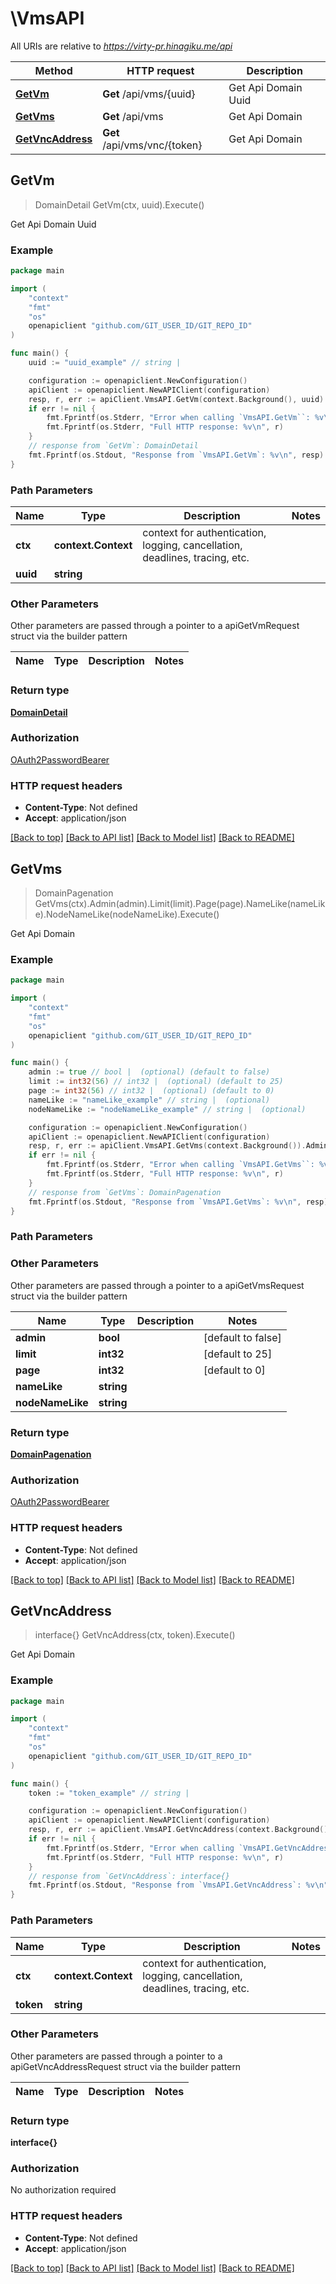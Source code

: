 # \VmsAPI

All URIs are relative to *https://virty-pr.hinagiku.me/api*

Method | HTTP request | Description
------------- | ------------- | -------------
[**GetVm**](VmsAPI.md#GetVm) | **Get** /api/vms/{uuid} | Get Api Domain Uuid
[**GetVms**](VmsAPI.md#GetVms) | **Get** /api/vms | Get Api Domain
[**GetVncAddress**](VmsAPI.md#GetVncAddress) | **Get** /api/vms/vnc/{token} | Get Api Domain



## GetVm

> DomainDetail GetVm(ctx, uuid).Execute()

Get Api Domain Uuid

### Example

```go
package main

import (
	"context"
	"fmt"
	"os"
	openapiclient "github.com/GIT_USER_ID/GIT_REPO_ID"
)

func main() {
	uuid := "uuid_example" // string | 

	configuration := openapiclient.NewConfiguration()
	apiClient := openapiclient.NewAPIClient(configuration)
	resp, r, err := apiClient.VmsAPI.GetVm(context.Background(), uuid).Execute()
	if err != nil {
		fmt.Fprintf(os.Stderr, "Error when calling `VmsAPI.GetVm``: %v\n", err)
		fmt.Fprintf(os.Stderr, "Full HTTP response: %v\n", r)
	}
	// response from `GetVm`: DomainDetail
	fmt.Fprintf(os.Stdout, "Response from `VmsAPI.GetVm`: %v\n", resp)
}
```

### Path Parameters


Name | Type | Description  | Notes
------------- | ------------- | ------------- | -------------
**ctx** | **context.Context** | context for authentication, logging, cancellation, deadlines, tracing, etc.
**uuid** | **string** |  | 

### Other Parameters

Other parameters are passed through a pointer to a apiGetVmRequest struct via the builder pattern


Name | Type | Description  | Notes
------------- | ------------- | ------------- | -------------


### Return type

[**DomainDetail**](DomainDetail.md)

### Authorization

[OAuth2PasswordBearer](../README.md#OAuth2PasswordBearer)

### HTTP request headers

- **Content-Type**: Not defined
- **Accept**: application/json

[[Back to top]](#) [[Back to API list]](../README.md#documentation-for-api-endpoints)
[[Back to Model list]](../README.md#documentation-for-models)
[[Back to README]](../README.md)


## GetVms

> DomainPagenation GetVms(ctx).Admin(admin).Limit(limit).Page(page).NameLike(nameLike).NodeNameLike(nodeNameLike).Execute()

Get Api Domain

### Example

```go
package main

import (
	"context"
	"fmt"
	"os"
	openapiclient "github.com/GIT_USER_ID/GIT_REPO_ID"
)

func main() {
	admin := true // bool |  (optional) (default to false)
	limit := int32(56) // int32 |  (optional) (default to 25)
	page := int32(56) // int32 |  (optional) (default to 0)
	nameLike := "nameLike_example" // string |  (optional)
	nodeNameLike := "nodeNameLike_example" // string |  (optional)

	configuration := openapiclient.NewConfiguration()
	apiClient := openapiclient.NewAPIClient(configuration)
	resp, r, err := apiClient.VmsAPI.GetVms(context.Background()).Admin(admin).Limit(limit).Page(page).NameLike(nameLike).NodeNameLike(nodeNameLike).Execute()
	if err != nil {
		fmt.Fprintf(os.Stderr, "Error when calling `VmsAPI.GetVms``: %v\n", err)
		fmt.Fprintf(os.Stderr, "Full HTTP response: %v\n", r)
	}
	// response from `GetVms`: DomainPagenation
	fmt.Fprintf(os.Stdout, "Response from `VmsAPI.GetVms`: %v\n", resp)
}
```

### Path Parameters



### Other Parameters

Other parameters are passed through a pointer to a apiGetVmsRequest struct via the builder pattern


Name | Type | Description  | Notes
------------- | ------------- | ------------- | -------------
 **admin** | **bool** |  | [default to false]
 **limit** | **int32** |  | [default to 25]
 **page** | **int32** |  | [default to 0]
 **nameLike** | **string** |  | 
 **nodeNameLike** | **string** |  | 

### Return type

[**DomainPagenation**](DomainPagenation.md)

### Authorization

[OAuth2PasswordBearer](../README.md#OAuth2PasswordBearer)

### HTTP request headers

- **Content-Type**: Not defined
- **Accept**: application/json

[[Back to top]](#) [[Back to API list]](../README.md#documentation-for-api-endpoints)
[[Back to Model list]](../README.md#documentation-for-models)
[[Back to README]](../README.md)


## GetVncAddress

> interface{} GetVncAddress(ctx, token).Execute()

Get Api Domain

### Example

```go
package main

import (
	"context"
	"fmt"
	"os"
	openapiclient "github.com/GIT_USER_ID/GIT_REPO_ID"
)

func main() {
	token := "token_example" // string | 

	configuration := openapiclient.NewConfiguration()
	apiClient := openapiclient.NewAPIClient(configuration)
	resp, r, err := apiClient.VmsAPI.GetVncAddress(context.Background(), token).Execute()
	if err != nil {
		fmt.Fprintf(os.Stderr, "Error when calling `VmsAPI.GetVncAddress``: %v\n", err)
		fmt.Fprintf(os.Stderr, "Full HTTP response: %v\n", r)
	}
	// response from `GetVncAddress`: interface{}
	fmt.Fprintf(os.Stdout, "Response from `VmsAPI.GetVncAddress`: %v\n", resp)
}
```

### Path Parameters


Name | Type | Description  | Notes
------------- | ------------- | ------------- | -------------
**ctx** | **context.Context** | context for authentication, logging, cancellation, deadlines, tracing, etc.
**token** | **string** |  | 

### Other Parameters

Other parameters are passed through a pointer to a apiGetVncAddressRequest struct via the builder pattern


Name | Type | Description  | Notes
------------- | ------------- | ------------- | -------------


### Return type

**interface{}**

### Authorization

No authorization required

### HTTP request headers

- **Content-Type**: Not defined
- **Accept**: application/json

[[Back to top]](#) [[Back to API list]](../README.md#documentation-for-api-endpoints)
[[Back to Model list]](../README.md#documentation-for-models)
[[Back to README]](../README.md)

